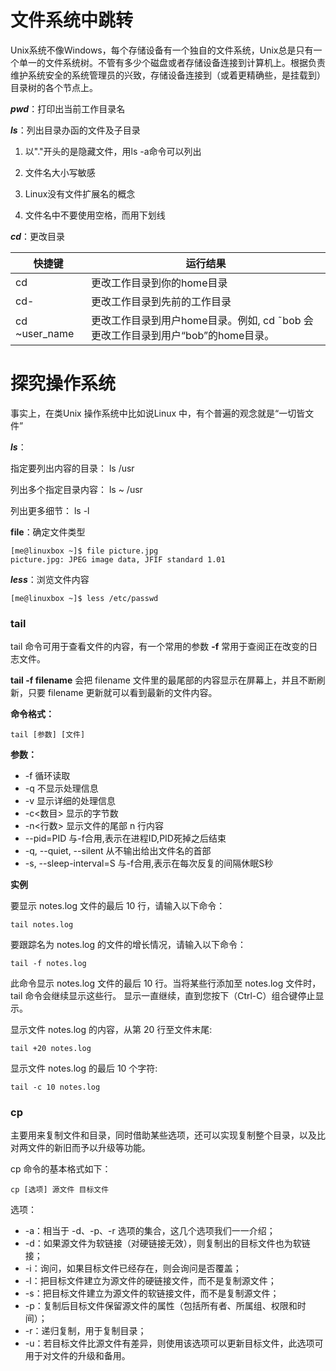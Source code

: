 # 文件系统中跳转

Unix系统不像Windows，每个存储设备有一个独自的文件系统，Unix总是只有一个单一的文件系统树。不管有多少个磁盘或者存储设备连接到计算机上。根据负责维护系统安全的系统管理员的兴致，存储设备连接到（或着更精确些，是挂载到）目录树的各个节点上。

***pwd***：打印出当前工作目录名

***ls***：列出目录办函的文件及子目录

1. 以"."开头的是隐藏文件，用ls -a命令可以列出

2. 文件名大小写敏感

3. Linux没有文件扩展名的概念

4. 文件名中不要使用空格，而用下划线

***cd***：更改目录

| 快捷键        | 运行结果                                                     |
| ------------- | ------------------------------------------------------------ |
| cd            | 更改工作目录到你的home目录                                   |
| cd-           | 更改工作目录到先前的工作目录                                 |
| cd ~user_name | 更改工作目录到用户home目录。例如, cd ˜bob 会更改工作目录到用户“bob”的home目录。 |

# 探究操作系统

事实上，在类Unix 操作系统中比如说Linux 中，有个普遍的观念就是“一切皆文件”

***ls***：

指定要列出内容的目录：	ls /usr

列出多个指定目录内容：	ls ~ /usr

列出更多细节：	ls -l

**file**：确定文件类型

<pre><code>[me@linuxbox ~]$ file picture.jpg
picture.jpg: JPEG image data, JFIF standard 1.01
</code></pre>

***less***：浏览文件内容

<pre><code>[me@linuxbox ~]$ less /etc/passwd</code></pre>

### tail

tail 命令可用于查看文件的内容，有一个常用的参数 **-f** 常用于查阅正在改变的日志文件。

**tail -f filename** 会把 filename 文件里的最尾部的内容显示在屏幕上，并且不断刷新，只要 filename 更新就可以看到最新的文件内容。

**命令格式：**

```
tail [参数] [文件]  
```

**参数：**

- -f 循环读取
- -q 不显示处理信息
- -v 显示详细的处理信息
- -c<数目> 显示的字节数
- -n<行数> 显示文件的尾部 n 行内容
- --pid=PID 与-f合用,表示在进程ID,PID死掉之后结束
- -q, --quiet, --silent 从不输出给出文件名的首部
- -s, --sleep-interval=S 与-f合用,表示在每次反复的间隔休眠S秒

**实例**

要显示 notes.log 文件的最后 10 行，请输入以下命令：

```
tail notes.log
```

要跟踪名为 notes.log 的文件的增长情况，请输入以下命令：

```
tail -f notes.log
```

此命令显示 notes.log 文件的最后 10 行。当将某些行添加至 notes.log 文件时，tail 命令会继续显示这些行。 显示一直继续，直到您按下（Ctrl-C）组合键停止显示。

显示文件 notes.log 的内容，从第 20 行至文件末尾:

```
tail +20 notes.log
```

显示文件 notes.log 的最后 10 个字符:

```
tail -c 10 notes.log
```

### cp 

主要用来复制文件和目录，同时借助某些选项，还可以实现复制整个目录，以及比对两文件的新旧而予以升级等功能。

cp 命令的基本格式如下：

```
cp [选项] 源文件 目标文件
```

选项：

- -a：相当于 -d、-p、-r 选项的集合，这几个选项我们一一介绍；
- -d：如果源文件为软链接（对硬链接无效），则复制出的目标文件也为软链接；
- -i：询问，如果目标文件已经存在，则会询问是否覆盖；
- -l：把目标文件建立为源文件的硬链接文件，而不是复制源文件；
- -s：把目标文件建立为源文件的软链接文件，而不是复制源文件；
- -p：复制后目标文件保留源文件的属性（包括所有者、所属组、权限和时间）；
- -r：递归复制，用于复制目录；
- -u：若目标文件比源文件有差异，则使用该选项可以更新目标文件，此选项可用于对文件的升级和备用。